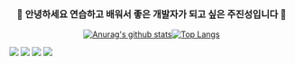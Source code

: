 
<div align=center>
 
### 🌱 안녕하세요 연습하고 배워서 좋은 개발자가 되고 싶은 주진성입니다 👋


 [![Anurag's github stats](https://github-readme-stats.vercel.app/api?username=jjsair0412)](https://github.com/anuraghazra/github-readme-stats)[![Top Langs](https://github-readme-stats.vercel.app/api/top-langs/?username=jjsair0412)](https://github.com/anuraghazra/github-readme-stats)
 
</div>

<img src="https://img.shields.io/badge/Android-3DDC84?style=flat-square&logo=Android&logoColor=white"/>

<img src="https://img.shields.io/badge/Java-007396?style=flat-square&logo=Java&logoColor=white"/>

<img src="https://img.shields.io/badge/Spring-6DB33F?style=flat-square&logo=Java&logoColor=white"/>

<img src="https://img.shields.io/badge/Spring Boot-6DB33F?style=flat-square&logo=Java&logoColor=white"/>
